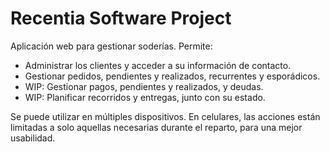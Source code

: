 # Recentia Software Project

Aplicación web para gestionar soderías. Permite:

- Administrar los clientes y acceder a su información de contacto.
- Gestionar pedidos, pendientes y realizados, recurrentes y esporádicos.
- WIP: Gestionar pagos, pendientes y realizados, y deudas.
- WIP: Planificar recorridos y entregas, junto con su estado.

Se puede utilizar en múltiples dispositivos. En celulares, las acciones están limitadas a solo aquellas necesarias durante el reparto, para una mejor usabilidad.
